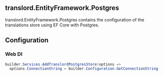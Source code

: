 ## translord.EntityFramework.Postgres
translord.EntityFramework.Postgres contains the configuration of the translations store using EF Core with Postgres.

## Configuration
### Web DI
```c#
builder.Services.AddTranslordPostgresStore(options =>
  options.ConnectionString = builder.Configuration.GetConnectionString("DefaultConnection") ?? string.Empty);// Remember to add connection string to your config, or add it from different place (KeyVault/etc.)
```